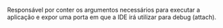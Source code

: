 Responsável por conter os argumentos necessários para executar a aplicação e expor uma porta em que a IDE irá utilizar para debug (attach).